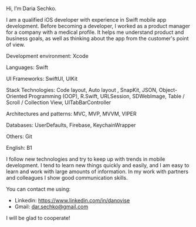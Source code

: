 Hi, I’m Daria Sechko. 

I am a qualified iOS developer with experience in Swift mobile app development. Before becoming a developer, I worked as a product manager for a company with a medical profile. It helps me understand product and business goals, as well as thinking about the app from the customer's point of view. 

Development environment: Xcode

Languages: Swift

UI Frameworks: SwiftUI, UIKit

Stack Technologies: Code layout, Auto layout , SnapKit, JSON, Object-Oriented Programming (OOP), R.Swift, URLSession, SDWebImage, Table / Scroll / Collection View, UITabBarController

Architectures and patterns: MVC, MVP, MVVM, VIPER

Databases: UserDefaults, Firebase, KeychainWrapper

Others: Git

English: B1 

I follow new technologies and try to keep up with trends in mobile development. I tend to learn new things quickly and easily, and I am easy to learn and work with large amounts of information. In my work with partners and colleagues I show good communication skills.

You can contact me using:
- Linkedin: https://www.linkedin.com/in/danovise
- Gmail: dar.sechko@gmail.com

I will be glad to cooperate!
